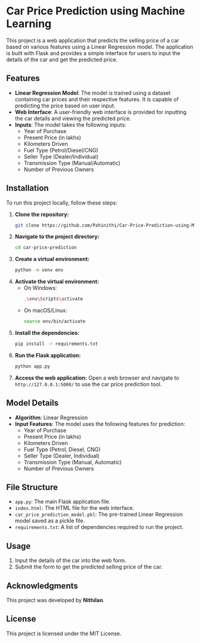 # Car Price Prediction using Machine Learning

This project is a web application that predicts the selling price of a car based on various features using a Linear Regression model. The application is built with Flask and provides a simple interface for users to input the details of the car and get the predicted price.

## Features

- **Linear Regression Model**: The model is trained using a dataset containing car prices and their respective features. It is capable of predicting the price based on user input.
- **Web Interface**: A user-friendly web interface is provided for inputting the car details and viewing the predicted price.
- **Inputs**: The model takes the following inputs:
  - Year of Purchase
  - Present Price (in lakhs)
  - Kilometers Driven
  - Fuel Type (Petrol/Diesel/CNG)
  - Seller Type (Dealer/Individual)
  - Transmission Type (Manual/Automatic)
  - Number of Previous Owners

## Installation

To run this project locally, follow these steps:

1. **Clone the repository:**
   ```bash
   git clone https://github.com/Pahinithi/Car-Price-Prediction-using-Machine-Learning
   ```
2. **Navigate to the project directory:**
   ```bash
   cd car-price-prediction
   ```
3. **Create a virtual environment:**
   ```bash
   python -m venv env
   ```
4. **Activate the virtual environment:**
   - On Windows:
     ```bash
     .\env\Scripts\activate
     ```
   - On macOS/Linux:
     ```bash
     source env/bin/activate
     ```
5. **Install the dependencies:**
   ```bash
   pip install -r requirements.txt
   ```
6. **Run the Flask application:**
   ```bash
   python app.py
   ```
7. **Access the web application:**
   Open a web browser and navigate to `http://127.0.0.1:5000/` to use the car price prediction tool.

## Model Details

- **Algorithm**: Linear Regression
- **Input Features**: The model uses the following features for prediction:
  - Year of Purchase
  - Present Price (in lakhs)
  - Kilometers Driven
  - Fuel Type (Petrol, Diesel, CNG)
  - Seller Type (Dealer, Individual)
  - Transmission Type (Manual, Automatic)
  - Number of Previous Owners

## File Structure

- `app.py`: The main Flask application file.
- `index.html`: The HTML file for the web interface.
- `car_price_prediction_model.pkl`: The pre-trained Linear Regression model saved as a pickle file.
- `requirements.txt`: A list of dependencies required to run the project.

## Usage

1. Input the details of the car into the web form.
2. Submit the form to get the predicted selling price of the car.

## Acknowledgments

This project was developed by **Nithilan**.

## License

This project is licensed under the MIT License.
